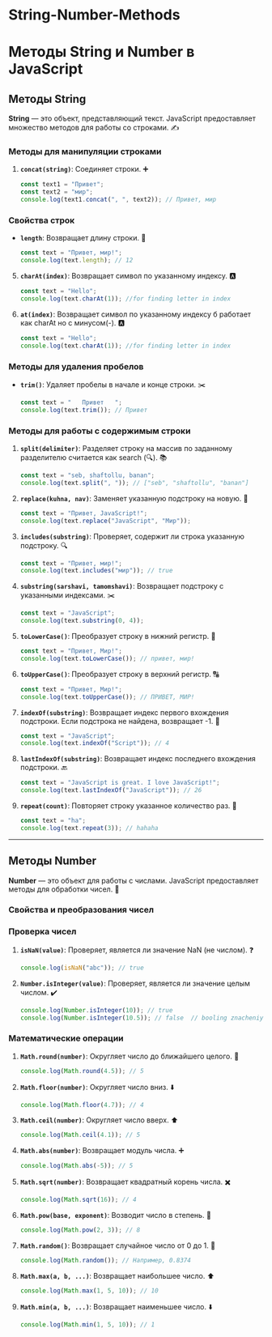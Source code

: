 # String-Number-Methods

# Методы String и Number в JavaScript

## Методы String
**String** — это объект, представляющий текст. JavaScript предоставляет множество методов для работы со строками. ✍️

### Методы для манипуляции строками
1. **`concat(string)`**: Соединяет строки. ➕
   ```javascript
   const text1 = "Привет";
   const text2 = "мир";
   console.log(text1.concat(", ", text2)); // Привет, мир
   ```
### Свойства строк
- **`length`**: Возвращает длину строки. 🧮
  ```javascript
  const text = "Привет, мир!";
  console.log(text.length); // 12
  ```

5. **`charAt(index)`**: Возвращает символ по указанному индексу. 🅰️
   ```javascript
   const text = "Hello";
   console.log(text.charAt(1)); //for finding letter in index
   ```

6. **`at(index)`**: Возвращает символ по указанному индексу б работает как charAt но с минусом(-). 🅰️
   ```javascript
   const text = "Hello";
   console.log(text.charAt(1)); //for finding letter in index
   ```

### Методы для удаления пробелов
- **`trim()`**: Удаляет пробелы в начале и конце строки. ✂️
  ```javascript
  const text = "   Привет   ";
  console.log(text.trim()); // Привет
  ```

### Методы для работы с содержимым строки
1. **`split(delimiter)`**: Разделяет строку на массив по заданному разделителю  считается как search (🔍). 📚
   ```javascript
   const text = "seb, shaftollu, banan";
   console.log(text.split(", ")); // ["seb", "shaftollu", "banan"]
   ```

2. **`replace(kuhna, nav)`**: Заменяет указанную подстроку на новую. 🔄
   ```javascript
   const text = "Привет, JavaScript!";
   console.log(text.replace("JavaScript", "Мир")); 
   ```

3. **`includes(substring)`**: Проверяет, содержит ли строка указанную подстроку. 🔍
   ```javascript
   const text = "Привет, мир!";
   console.log(text.includes("мир")); // true
   ```

4. **`substring(sarshavi, tamomshavi)`**: Возвращает подстроку с указанными индексами. ✂️
   ```javascript
   const text = "JavaScript";
   console.log(text.substring(0, 4));
   ```

1. **`toLowerCase()`**: Преобразует строку в нижний регистр. 🔡
   ```javascript
   const text = "Привет, Мир!";
   console.log(text.toLowerCase()); // привет, мир!
   ```

2. **`toUpperCase()`**: Преобразует строку в верхний регистр. 🔠
   ```javascript
   const text = "Привет, Мир!";
   console.log(text.toUpperCase()); // ПРИВЕТ, МИР!
   ```

2. **`indexOf(substring)`**: Возвращает индекс первого вхождения подстроки. Если подстрока не найдена, возвращает -1. 🔢
   ```javascript
   const text = "JavaScript";
   console.log(text.indexOf("Script")); // 4
   ```

3. **`lastIndexOf(substring)`**: Возвращает индекс последнего вхождения подстроки. 🔙
   ```javascript
   const text = "JavaScript is great. I love JavaScript!";
   console.log(text.lastIndexOf("JavaScript")); // 26
   ```

6. **`repeat(count)`**: Повторяет строку указанное количество раз. 🔁
   ```javascript
   const text = "ha";
   console.log(text.repeat(3)); // hahaha
   ```

---

## Методы Number

**Number** — это объект для работы с числами. JavaScript предоставляет методы для обработки чисел. 🔢

### Свойства и преобразования чисел

### Проверка чисел
1. **`isNaN(value)`**: Проверяет, является ли значение NaN (не числом). ❓
   ```javascript
   console.log(isNaN("abc")); // true
   ```
3. **`Number.isInteger(value)`**: Проверяет, является ли значение целым числом. ✔️
   ```javascript
   console.log(Number.isInteger(10)); // true
   console.log(Number.isInteger(10.5)); // false  // booling znacheniya meta auto 
   ```

### Математические операции
1. **`Math.round(number)`**: Округляет число до ближайшего целого. 🔘
   ```javascript
   console.log(Math.round(4.5)); // 5
   ```

2. **`Math.floor(number)`**: Округляет число вниз. ⬇️
   ```javascript
   console.log(Math.floor(4.7)); // 4
   ```

3. **`Math.ceil(number)`**: Округляет число вверх. ⬆️
   ```javascript
   console.log(Math.ceil(4.1)); // 5
   ```

4. **`Math.abs(number)`**: Возвращает модуль числа. ➕
   ```javascript
   console.log(Math.abs(-5)); // 5
   ```

5. **`Math.sqrt(number)`**: Возвращает квадратный корень числа. ✖️
   ```javascript
   console.log(Math.sqrt(16)); // 4
   ```

6. **`Math.pow(base, exponent)`**: Возводит число в степень. 🔺
   ```javascript
   console.log(Math.pow(2, 3)); // 8
   ```

7. **`Math.random()`**: Возвращает случайное число от 0 до 1. 🎲
   ```javascript
   console.log(Math.random()); // Например, 0.8374
   ```

8. **`Math.max(a, b, ...)`**: Возвращает наибольшее число. ⬆️
   ```javascript
   console.log(Math.max(1, 5, 10)); // 10
   ```

9. **`Math.min(a, b, ...)`**: Возвращает наименьшее число. ⬇️
   ```javascript
   console.log(Math.min(1, 5, 10)); // 1
   ```


